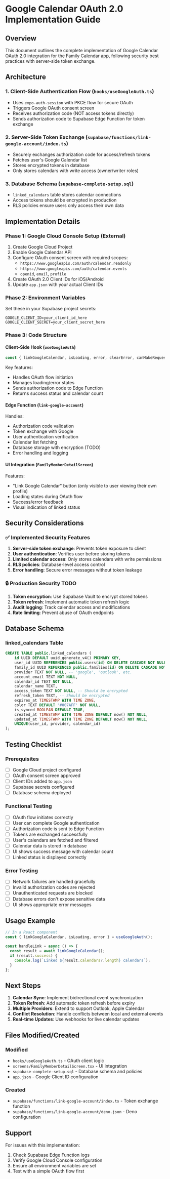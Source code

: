 # Google Calendar OAuth 2.0 Implementation Guide

## Overview
This document outlines the complete implementation of Google Calendar OAuth 2.0 integration for the Family Calendar app, following security best practices with server-side token exchange.

## Architecture

### 1. Client-Side Authentication Flow (`hooks/useGoogleAuth.ts`)
- Uses `expo-auth-session` with PKCE flow for secure OAuth
- Triggers Google OAuth consent screen
- Receives authorization code (NOT access tokens directly)
- Sends authorization code to Supabase Edge Function for token exchange

### 2. Server-Side Token Exchange (`supabase/functions/link-google-account/index.ts`)
- Securely exchanges authorization code for access/refresh tokens
- Fetches user's Google Calendar list
- Stores encrypted tokens in database
- Only stores calendars with write access (owner/writer roles)

### 3. Database Schema (`supabase-complete-setup.sql`)
- `linked_calendars` table stores calendar connections
- Access tokens should be encrypted in production
- RLS policies ensure users only access their own data

## Implementation Details

### Phase 1: Google Cloud Console Setup (External)
1. Create Google Cloud Project
2. Enable Google Calendar API
3. Configure OAuth consent screen with required scopes:
   - `https://www.googleapis.com/auth/calendar.readonly`
   - `https://www.googleapis.com/auth/calendar.events`
   - `openid`, `email`, `profile`
4. Create OAuth 2.0 Client IDs for iOS/Android
5. Update `app.json` with your actual Client IDs

### Phase 2: Environment Variables
Set these in your Supabase project secrets:
```
GOOGLE_CLIENT_ID=your_client_id_here
GOOGLE_CLIENT_SECRET=your_client_secret_here
```

### Phase 3: Code Structure

#### Client-Side Hook (`useGoogleAuth`)
```typescript
const { linkGoogleCalendar, isLoading, error, clearError, canMakeRequest } = useGoogleAuth();
```

Key features:
- Handles OAuth flow initiation
- Manages loading/error states
- Sends authorization code to Edge Function
- Returns success status and calendar count

#### Edge Function (`link-google-account`)
Handles:
- Authorization code validation
- Token exchange with Google
- User authentication verification
- Calendar list fetching
- Database storage with encryption (TODO)
- Error handling and logging

#### UI Integration (`FamilyMemberDetailScreen`)
Features:
- "Link Google Calendar" button (only visible to user viewing their own profile)
- Loading states during OAuth flow
- Success/error feedback
- Visual indication of linked status

## Security Considerations

### ✅ Implemented Security Features
1. **Server-side token exchange**: Prevents token exposure to client
2. **User authentication**: Verifies user before storing tokens
3. **Limited calendar access**: Only stores calendars with write permissions
4. **RLS policies**: Database-level access control
5. **Error handling**: Secure error messages without token leakage

### 🔒 Production Security TODO
1. **Token encryption**: Use Supabase Vault to encrypt stored tokens
2. **Token refresh**: Implement automatic token refresh logic
3. **Audit logging**: Track calendar access and modifications
4. **Rate limiting**: Prevent abuse of OAuth endpoints

## Database Schema

### linked_calendars Table
```sql
CREATE TABLE public.linked_calendars (
    id UUID DEFAULT uuid_generate_v4() PRIMARY KEY,
    user_id UUID REFERENCES public.users(id) ON DELETE CASCADE NOT NULL,
    family_id UUID REFERENCES public.families(id) ON DELETE CASCADE NOT NULL,
    provider TEXT NOT NULL, -- 'google', 'outlook', etc.
    account_email TEXT NOT NULL,
    calendar_id TEXT NOT NULL,
    calendar_name TEXT,
    access_token TEXT NOT NULL, -- Should be encrypted
    refresh_token TEXT, -- Should be encrypted  
    expires_at TIMESTAMP WITH TIME ZONE,
    color TEXT DEFAULT '#007AFF' NOT NULL,
    is_synced BOOLEAN DEFAULT TRUE,
    created_at TIMESTAMP WITH TIME ZONE DEFAULT now() NOT NULL,
    updated_at TIMESTAMP WITH TIME ZONE DEFAULT now() NOT NULL,
    UNIQUE(user_id, provider, calendar_id)
);
```

## Testing Checklist

### Prerequisites
- [ ] Google Cloud project configured
- [ ] OAuth consent screen approved
- [ ] Client IDs added to `app.json`
- [ ] Supabase secrets configured
- [ ] Database schema deployed

### Functional Testing
- [ ] OAuth flow initiates correctly
- [ ] User can complete Google authentication
- [ ] Authorization code is sent to Edge Function
- [ ] Tokens are exchanged successfully
- [ ] User's calendars are fetched and filtered
- [ ] Calendar data is stored in database
- [ ] UI shows success message with calendar count
- [ ] Linked status is displayed correctly

### Error Testing
- [ ] Network failures are handled gracefully
- [ ] Invalid authorization codes are rejected
- [ ] Unauthenticated requests are blocked
- [ ] Database errors don't expose sensitive data
- [ ] UI shows appropriate error messages

## Usage Example

```typescript
// In a React component
const { linkGoogleCalendar, isLoading, error } = useGoogleAuth();

const handleLink = async () => {
  const result = await linkGoogleCalendar();
  if (result.success) {
    console.log(`Linked ${result.calendars?.length} calendars`);
  }
};
```

## Next Steps

1. **Calendar Sync**: Implement bidirectional event synchronization
2. **Token Refresh**: Add automatic token refresh before expiry
3. **Multiple Providers**: Extend to support Outlook, Apple Calendar
4. **Conflict Resolution**: Handle conflicts between local and external events
5. **Real-time Updates**: Use webhooks for live calendar updates

## Files Modified/Created

### Modified
- `hooks/useGoogleAuth.ts` - OAuth client logic
- `screens/FamilyMemberDetailScreen.tsx` - UI integration
- `supabase-complete-setup.sql` - Database schema and policies
- `app.json` - Google Client ID configuration

### Created
- `supabase/functions/link-google-account/index.ts` - Token exchange function
- `supabase/functions/link-google-account/deno.json` - Deno configuration

## Support

For issues with this implementation:
1. Check Supabase Edge Function logs
2. Verify Google Cloud Console configuration
3. Ensure all environment variables are set
4. Test with a simple OAuth flow first 